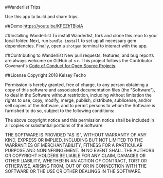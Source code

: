 #Wanderlist Trips

Use this app to build and share trips.

##Demo
https://youtu.be/KFEZhTBloiA

##Installing Wanderlist
To install Wanderlist, fork and clone this repo to your local folder.
Next, run ```bundle install``` to set up all necessary gem dependencies.
Finally, open a ```shotgun``` terminal to interact with the app.

##Contributing to Wanderlist
New pull requests, features, and bug reports are always welcome on GitHub at <>.
This project follows the Contributor Covenant's [Code of Conduct for Open Source Projects](https://www.contributor-covenant.org/).

##License
Copyright 2018 Kelsey Fecho

Permission is hereby granted, free of charge, to any person obtaining a copy of this software and associated documentation files (the "Software"), to deal in the Software without restriction, including without limitation the rights to use, copy, modify, merge, publish, distribute, sublicense, and/or sell copies of the Software, and to permit persons to whom the Software is furnished to do so, subject to the following conditions:

The above copyright notice and this permission notice shall be included in all copies or substantial portions of the Software.

THE SOFTWARE IS PROVIDED "AS IS", WITHOUT WARRANTY OF ANY KIND, EXPRESS OR IMPLIED, INCLUDING BUT NOT LIMITED TO THE WARRANTIES OF MERCHANTABILITY, FITNESS FOR A PARTICULAR PURPOSE AND NONINFRINGEMENT. IN NO EVENT SHALL THE AUTHORS OR COPYRIGHT HOLDERS BE LIABLE FOR ANY CLAIM, DAMAGES OR OTHER LIABILITY, WHETHER IN AN ACTION OF CONTRACT, TORT OR OTHERWISE, ARISING FROM, OUT OF OR IN CONNECTION WITH THE SOFTWARE OR THE USE OR OTHER DEALINGS IN THE SOFTWARE.
